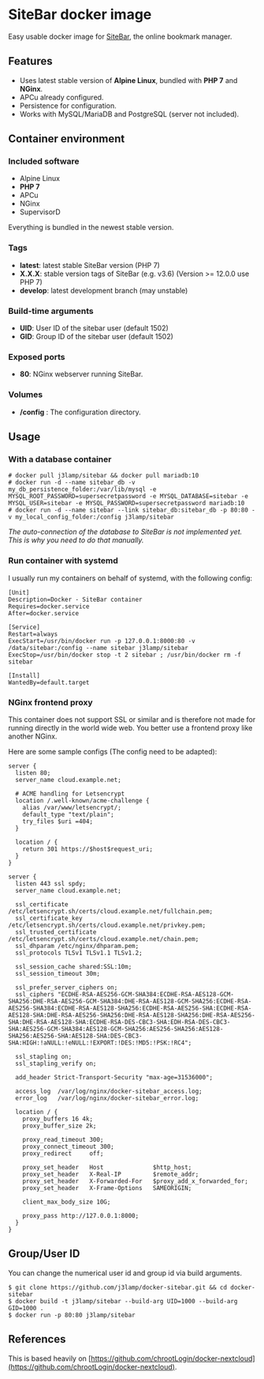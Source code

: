 # SiteBar docker image

Easy usable docker image for [SiteBar](http://sitebar.org), the online bookmark manager.

## Features

* Uses latest stable version of **Alpine Linux**, bundled with **PHP 7** and **NGinx**.
* APCu already configured.
* Persistence for configuration.
* Works with MySQL/MariaDB and PostgreSQL (server not included).

## Container environment

### Included software

* Alpine Linux
* **PHP 7**
* APCu
* NGinx
* SupervisorD

Everything is bundled in the newest stable version.

### Tags

* **latest**: latest stable SiteBar version (PHP 7)
* **X.X.X**: stable version tags of SiteBar (e.g. v3.6) (Version >= 12.0.0 use PHP 7)
* **develop**: latest development branch (may unstable)

### Build-time arguments
* **UID**: User ID of the sitebar user (default 1502)
* **GID**: Group ID of the sitebar user (default 1502)

### Exposed ports
- **80**: NGinx webserver running SiteBar.

### Volumes
- **/config** : The configuration directory.

## Usage

### With a database container

```
# docker pull j3lamp/sitebar && docker pull mariadb:10
# docker run -d --name sitebar_db -v my_db_persistence_folder:/var/lib/mysql -e MYSQL_ROOT_PASSWORD=supersecretpassword -e MYSQL_DATABASE=sitebar -e MYSQL_USER=sitebar -e MYSQL_PASSWORD=supersecretpassword mariadb:10
# docker run -d --name sitebar --link sitebar_db:sitebar_db -p 80:80 -v my_local_config_folder:/config j3lamp/sitebar
```

*The auto-connection of the database to SiteBar is not implemented yet. This is why you need to do that manually.*

### Run container with systemd

I usually run my containers on behalf of systemd, with the following config:

```
[Unit]
Description=Docker - SiteBar container
Requires=docker.service
After=docker.service

[Service]
Restart=always
ExecStart=/usr/bin/docker run -p 127.0.0.1:8000:80 -v /data/sitebar:/config --name sitebar j3lamp/sitebar
ExecStop=/usr/bin/docker stop -t 2 sitebar ; /usr/bin/docker rm -f sitebar

[Install]
WantedBy=default.target
```

### NGinx frontend proxy

This container does not support SSL or similar and is therefore not made for running directly in the world wide web. You better use a frontend proxy like another NGinx.

Here are some sample configs (The config need to be adapted):

```
server {
  listen 80;
  server_name cloud.example.net;

  # ACME handling for Letsencrypt
  location /.well-known/acme-challenge {
    alias /var/www/letsencrypt/;
    default_type "text/plain";
    try_files $uri =404;
  }

  location / {
    return 301 https://$host$request_uri;
  }
}

server {
  listen 443 ssl spdy;
  server_name cloud.example.net;

  ssl_certificate /etc/letsencrypt.sh/certs/cloud.example.net/fullchain.pem;
  ssl_certificate_key /etc/letsencrypt.sh/certs/cloud.example.net/privkey.pem;
  ssl_trusted_certificate /etc/letsencrypt.sh/certs/cloud.example.net/chain.pem;
  ssl_dhparam /etc/nginx/dhparam.pem;
  ssl_protocols TLSv1 TLSv1.1 TLSv1.2;

  ssl_session_cache shared:SSL:10m;
  ssl_session_timeout 30m;

  ssl_prefer_server_ciphers on;
  ssl_ciphers "ECDHE-RSA-AES256-GCM-SHA384:ECDHE-RSA-AES128-GCM-SHA256:DHE-RSA-AES256-GCM-SHA384:DHE-RSA-AES128-GCM-SHA256:ECDHE-RSA-AES256-SHA384:ECDHE-RSA-AES128-SHA256:ECDHE-RSA-AES256-SHA:ECDHE-RSA-AES128-SHA:DHE-RSA-AES256-SHA256:DHE-RSA-AES128-SHA256:DHE-RSA-AES256-SHA:DHE-RSA-AES128-SHA:ECDHE-RSA-DES-CBC3-SHA:EDH-RSA-DES-CBC3-SHA:AES256-GCM-SHA384:AES128-GCM-SHA256:AES256-SHA256:AES128-SHA256:AES256-SHA:AES128-SHA:DES-CBC3-SHA:HIGH:!aNULL:!eNULL:!EXPORT:!DES:!MD5:!PSK:!RC4";

  ssl_stapling on;
  ssl_stapling_verify on;

  add_header Strict-Transport-Security "max-age=31536000";

  access_log  /var/log/nginx/docker-sitebar_access.log;
  error_log   /var/log/nginx/docker-sitebar_error.log;

  location / {
    proxy_buffers 16 4k;
    proxy_buffer_size 2k;

    proxy_read_timeout 300;
    proxy_connect_timeout 300;
    proxy_redirect     off;

    proxy_set_header   Host              $http_host;
    proxy_set_header   X-Real-IP         $remote_addr;
    proxy_set_header   X-Forwarded-For   $proxy_add_x_forwarded_for;
    proxy_set_header   X-Frame-Options   SAMEORIGIN;

    client_max_body_size 10G;

    proxy_pass http://127.0.0.1:8000;
  }
}
```

## Group/User ID

You can change the numerical user id and group id via build arguments.

```
$ git clone https://github.com/j3lamp/docker-sitebar.git && cd docker-sitebar
$ docker build -t j3lamp/sitebar --build-arg UID=1000 --build-arg GID=1000 .
$ docker run -p 80:80 j3lamp/sitebar
```

## References

This is based heavily on [https://github.com/chrootLogin/docker-nextcloud](https://github.com/chrootLogin/docker-nextcloud).
